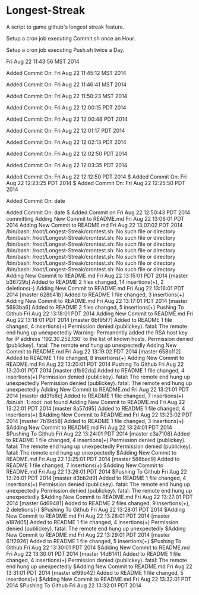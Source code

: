 Longest-Streak
==============

A script to game github's longest streak feature.

Setup a cron job executing Commit.sh once an Hour.

Setup a cron job executing Push.sh twice a Day.

Fri Aug 22 11:43:56 MST 2014

Added Commit On: Fri Aug 22 11:45:12 MST 2014

Added Commit On: Fri Aug 22 11:46:41 MST 2014

Added Commit On: Fri Aug 22 11:50:23 MST 2014

Added Commit On: Fri Aug 22 12:00:15 PDT 2014

Added Commit On: Fri Aug 22 12:00:48 PDT 2014

Added Commit On: Fri Aug 22 12:01:17 PDT 2014

Added Commit On: Fri Aug 22 12:02:13 PDT 2014

Added Commit On: Fri Aug 22 12:02:50 PDT 2014

Added Commit On: Fri Aug 22 12:03:35 PDT 2014

Added Commit On: Fri Aug 22 12:12:50 PDT 2014
$
Added Commit On: Fri Aug 22 12:23:25 PDT 2014
$
Added Commit On: Fri Aug 22 12:25:50 PDT 2014

Added Commit On: date

Added Commit On: date
$
Added Commit on  Fri Aug 22 12:50:43 PDT 2014
committing
Adding New Commit to README.md  Fri Aug 22 13:06:01 PDT 2014
Adding New Commit to README.md  Fri Aug 22 13:07:02 PDT 2014
/bin/bash: /root/Longest-Streak/crontest.sh: No such file or directory
/bin/bash: /root/Longest-Streak/crontest.sh: No such file or directory
/bin/bash: /root/Longest-Streak/crontest.sh: No such file or directory
/bin/bash: /root/Longest-Streak/crontest.sh: No such file or directory
/bin/bash: /root/Longest-Streak/crontest.sh: No such file or directory
/bin/bash: /root/Longest-Streak/crontest.sh: No such file or directory
/bin/bash: /root/Longest-Streak/crontest.sh: No such file or directory
Adding New Commit to README.md  Fri Aug 22 13:15:01 PDT 2014
[master b36729b] Added to README
 2 files changed, 14 insertions(+), 2 deletions(-)
Adding New Commit to README.md  Fri Aug 22 13:16:01 PDT 2014
[master 628b41b] Added to README
 1 file changed, 3 insertions(+)
Adding New Commit to README.md  Fri Aug 22 13:17:01 PDT 2014
[master 5693ba6] Added to README
 2 files changed, 5 insertions(+)
Pushing To Github  Fri Aug 22 13:18:01 PDT 2014
Adding New Commit to README.md  Fri Aug 22 13:18:01 PDT 2014
[master 6bf95f7] Added to README
 1 file changed, 4 insertions(+)
Permission denied (publickey).
fatal: The remote end hung up unexpectedly
Warning: Permanently added the RSA host key for IP address '192.30.252.130' to the list of known hosts.
Permission denied (publickey).
fatal: The remote end hung up unexpectedly
Adding New Commit to README.md  Fri Aug 22 13:19:02 PDT 2014
[master 658b112] Added to README
 1 file changed, 8 insertions(+)
Adding New Commit to README.md  Fri Aug 22 13:20:01 PDT 2014
Pushing To Github  Fri Aug 22 13:20:01 PDT 2014
[master dfb92da] Added to README
 1 file changed, 4 insertions(+)
Permission denied (publickey).
fatal: The remote end hung up unexpectedly
Permission denied (publickey).
fatal: The remote end hung up unexpectedly
Adding New Commit to README.md  Fri Aug 22 13:21:01 PDT 2014
[master dd3fb8c] Added to README
 1 file changed, 7 insertions(+)
/bin/sh: 1: root: not found
Adding New Commit to README.md  Fri Aug 22 13:22:01 PDT 2014
[master 8a57d95] Added to README
 1 file changed, 4 insertions(+)
$Adding New Commit to README.md  Fri Aug 22 13:23:02 PDT 2014
[master 7b19d58] Added to README
 1 file changed, 3 insertions(+)
$Adding New Commit to README.md  Fri Aug 22 13:24:01 PDT 2014
$Pushing To Github  Fri Aug 22 13:24:01 PDT 2014
[master c3a7108] Added to README
 1 file changed, 4 insertions(+)
Permission denied (publickey).
fatal: The remote end hung up unexpectedly
Permission denied (publickey).
fatal: The remote end hung up unexpectedly
$Adding New Commit to README.md  Fri Aug 22 13:25:01 PDT 2014
[master 588bac9] Added to README
 1 file changed, 7 insertions(+)
$Adding New Commit to README.md  Fri Aug 22 13:26:01 PDT 2014
$Pushing To Github  Fri Aug 22 13:26:01 PDT 2014
[master d3bb2d9] Added to README
 1 file changed, 4 insertions(+)
Permission denied (publickey).
fatal: The remote end hung up unexpectedly
Permission denied (publickey).
fatal: The remote end hung up unexpectedly
$Adding New Commit to README.md  Fri Aug 22 13:27:01 PDT 2014
[master 6d69481] Added to README
 2 files changed, 9 insertions(+), 2 deletions(-)
$Pushing To Github  Fri Aug 22 13:28:01 PDT 2014
$Adding New Commit to README.md  Fri Aug 22 13:28:01 PDT 2014
[master a187d05] Added to README
 1 file changed, 4 insertions(+)
Permission denied (publickey).
fatal: The remote end hung up unexpectedly
$Adding New Commit to README.md  Fri Aug 22 13:29:01 PDT 2014
[master 61f2926] Added to README
 1 file changed, 5 insertions(+)
$Pushing To Github  Fri Aug 22 13:30:01 PDT 2014
$Adding New Commit to README.md  Fri Aug 22 13:30:01 PDT 2014
[master 14d6141] Added to README
 1 file changed, 4 insertions(+)
Permission denied (publickey).
fatal: The remote end hung up unexpectedly
$Adding New Commit to README.md  Fri Aug 22 13:31:01 PDT 2014
[master ef99b42] Added to README
 1 file changed, 5 insertions(+)
$Adding New Commit to README.md  Fri Aug 22 13:32:01 PDT 2014
$Pushing To Github  Fri Aug 22 13:32:01 PDT 2014
